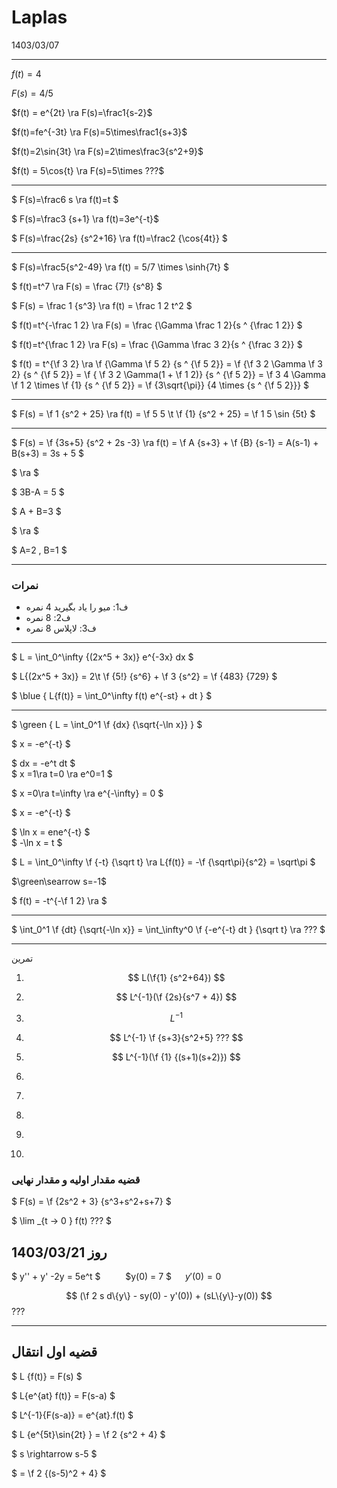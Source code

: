 # Laplas

1403/03/07

---

$f(t) = 4$

$F(s) = 4/5$

$f(t) = e^{2t} \ra F(s)=\frac1{s-2}$

$f(t)=fe^{-3t} \ra F(s)=5\times\frac1{s+3}$

$f(t)=2\sin{3t} \ra F(s)=2\times\frac3{s^2+9}$

$f(t) = 5\cos{t} \ra F(s)=5\times ???$

---

$ F(s)=\frac6 s \ra f(t)=t $

$ F(s)=\frac3 {s+1} \ra f(t)=3e^{-t}$

$ F(s)=\frac{2s} {s^2+16} \ra f(t)=\frac2 {\cos{4t}} $

---

$ F(s)=\frac5{s^2-49} \ra f(t) = 5/7 \times \sinh{7t} $

$ f(t)=t^7 \ra F(s) = \frac {7!} {s^8} $

$ F(s) = \frac 1 {s^3} \ra f(t) = \frac 1 2 t^2 $

$ f(t)=t^{-\frac 1 2} \ra F(s) = \frac {\Gamma \frac 1 2}{s ^ {\frac 1 2}} $

$ f(t)=t^{\frac 1 2} \ra F(s) = \frac {\Gamma \frac 3 2}{s ^ {\frac 3 2}} $

$ f(t) = t^{\f 3 2} \ra \f {\Gamma \f 5 2} {s ^ {\f 5 2}} = \f {\f 3 2 \Gamma \f 3 2} {s ^ {\f 5 2}} = \f { \f 3 2 \Gamma(1 + \f 1 2)} {s ^ {\f 5 2}} = \f 3 4 \Gamma \f 1 2 \times \f {1} {s ^ {\f 5 2}} = \f {3\sqrt{\pi}} {4 \times {s ^ {\f 5 2}}} $

---

$ F(s) = \f 1 {s^2 + 25} \ra f(t) = \f 5 5 \t \f {1} {s^2 + 25} = \f 1 5 \sin {5t} $

---

$ F(s) = \f {3s+5} {s^2 + 2s -3} \ra f(t) = \f A {s+3} + \f {B} {s-1} = A(s-1) + B(s+3) = 3s + 5 $

$ \ra $

$ 3B-A = 5 $

$ A + B=3 $

$ \ra $

$ A=2 , B=1 $

---

### نمرات
- ف1: میو را یاد بگیرید 4 نمره
- ف2: 8 نمره
- ف3: لاپلاس 8 نمره

---

$  L = \int_0^\infty {(2x^5 + 3x)} e^{-3x} dx $

$  L{(2x^5 + 3x)} = 2\t \f {5!} {s^6} + \f 3 {s^2} = \f {483} {729} $

$ \blue {  L\{f(t)\} = \int_0^\infty f(t) e^{-st} + dt } $

---

$ \green { L = \int_0^1 \f {dx} {\sqrt{-\ln x}}  }  $

$  x = -e^{-t} $

$  dx = -e^t dt  $ \
$  x =1\ra t=0  \ra e^0=1 $

$  x =0\ra t=\infty \ra e^{-\infty} = 0 $

$  x = -e^{-t} $

$  \ln x = ene^{-t}  $ \
$  -\ln x = t  $

$  L = \int_0^\infty   \f {-t} {\sqrt t}  \ra L\{f(t)\} = -\f {\sqrt\pi}{s^2} = \sqrt\pi $

$\green\searrow s=-1$

$  f(t) = -t^{-\f 1 2} \ra   $

---

$  \int_0^1 \f {dt} {\sqrt{-\ln x}} = \int_\infty^0 \f {-e^{-t} dt } {\sqrt t} \ra ??? $

---

تمرین

1. $$  L(\f{1} {s^2+64})  $$

2. $$  L^{-1}(\f {2s}{s^7 + 4})  $$

3. $$  L^{-1}  $$

4. $$  L^{-1} \f {s+3}{s^2+5} ??? $$

5. $$  L^{-1}(\f {1} {(s+1)(s+2)})  $$
1. $$    $$
1. $$    $$
1. $$    $$
1. $$    $$
1. $$    $$


### قضیه مقدار اولیه و مقدار نهایی

$  F(s) = \f {2s^2 + 3} {s^3+s^2+s+7}  $

$  \lim _{t -> 0 } f(t) ???  $


## روز 1403/03/21

$  y'' + y' -2y = 5e^t  $ &emsp; &emsp; $y(0) = 7 $ &emsp; $y'(0) = 0$

$$
(\f 2 s d\{y\} - sy(0) - y'(0)) + (sL\{y\}-y(0))
$$
???

----
## قضیه اول انتقال

$  L \{f(t)\} = F(s)  $

$  L\{e^{at} f(t)\} = F(s-a)  $

$  L^{-1}\{F(s-a)\} = e^{at}.f(t)  $

$  L \{e^{5t}\sin{2t} \} = \f 2 {s^2 + 4}  $

$  s \rightarrow s-5  $

$  = \f 2 {(s-5)^2 + 4}  $




















